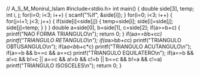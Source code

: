 // A_S_M_Monirul_Islam
#include<stdio.h>
int main()
{
    double side[3], temp;
    int i, j;
    for(i=0; i<3; i++) {
        scanf("%lf", &side[i]);
    }
    for(i=0; i<3; i++) {
        for(j=i+1; j<3; j++) {
            if(side[i]<side[j]) {
                temp=side[i];
                side[i]=side[j];
                side[j]=temp;
            }
        }
    }
    double a=side[0], b=side[1], c=side[2];
    if(a>=b+c) {
        printf("NAO FORMA TRIANGULO\n");
        return 0;
    }
    if(a*a==b*b+c*c) printf("TRIANGULO RETANGULO\n");
    if(a*a>b*b+c*c) printf("TRIANGULO OBTUSANGULO\n");
    if(a*a<b*b+c*c) printf("TRIANGULO ACUTANGULO\n");
    if(a==b && b==c && a==c) printf("TRIANGULO EQUILATERO\n");
    if(a==b && a!=c && b!=c || a==c && a!=b && c!=b || b==c && b!=a && c!=a) printf("TRIANGULO ISOSCELES\n");
    return 0;
}
